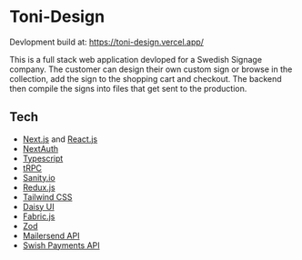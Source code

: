 # Toni-Design

Devlopment build at: https://toni-design.vercel.app/

This is a full stack web application devloped for a Swedish Signage company. 
The customer can design their own custom sign or browse in the collection, add the sign to the shopping cart and checkout.
The backend then compile the signs into files that get sent to the production.

## Tech


- [Next.js](https://nextjs.org/) and [React.js](https://reactjs.org/)
- [NextAuth](https://next-auth.js.org/)
- [Typescript](https://www.typescriptlang.org/)
- [tRPC](https://trpc.io/)
- [Sanity.io](https://www.sanity.io/)
- [Redux.js](https://redux.js.org/)
- [Tailwind CSS](https://tailwindcss.com/)
- [Daisy UI](https://daisyui.com/)
- [Fabric.js](http://fabricjs.com/)
- [Zod](https://github.com/colinhacks/zod)
- [Mailersend API](https://www.mailersend.com/)
- [Swish Payments API](https://developer.swish.nu/api)
